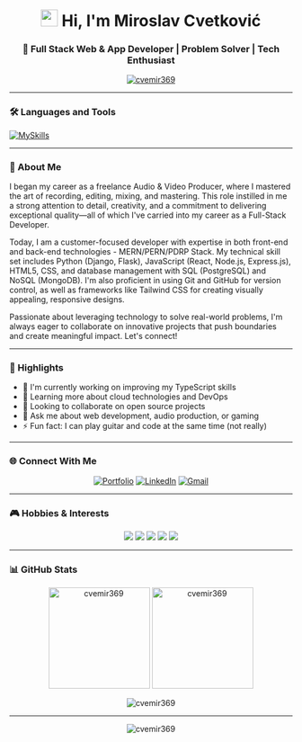 <h1 align="center"> 
  <img src="https://media.giphy.com/media/hvRJCLFzcasrR4ia7z/giphy.gif" width="30px" height="30px"/>
  Hi, I'm Miroslav Cvetković
</h1>
<h3 align="center">🚀 Full Stack Web & App Developer | Problem Solver | Tech Enthusiast</h3>

<p align="center">
  <a href="https://github.com/ryo-ma/github-profile-trophy">
    <img src="https://github-profile-trophy.vercel.app/?username=cvemir369&theme=onedark&row=1&column=7" alt="cvemir369" />
  </a>
</p>

---

### 🛠️ Languages and Tools

[![MySkills](https://skillicons.dev/icons?i=html,css,tailwind,js,typescript,react,nodejs,express,python,django,flask,postgresql,mongodb,sqlite,git,github,vite,figma,postman)](https://skillicons.dev)

---

### 🎯 About Me

<p align="left">
  
  I began my career as a freelance Audio & Video Producer, where I mastered the art of recording, editing, mixing, and mastering. This role instilled in me a strong attention to detail, creativity, and a commitment to delivering exceptional quality—all of which I've carried into my career as a Full-Stack Developer.

  Today, I am a customer-focused developer with expertise in both front-end and back-end technologies - MERN/PERN/PDRP Stack. My technical skill set includes Python (Django, Flask), JavaScript (React, Node.js, Express.js), HTML5, CSS, and database management with SQL (PostgreSQL) and NoSQL (MongoDB). I'm also proficient in using Git and GitHub for version control, as well as frameworks like Tailwind CSS for creating visually appealing, responsive designs.

  Passionate about leveraging technology to solve real-world problems, I'm always eager to collaborate on innovative projects that push boundaries and create meaningful impact. Let's connect!
</p>

---

### 📌 Highlights

- 🔭 I'm currently working on improving my TypeScript skills
- 🌱 Learning more about cloud technologies and DevOps
- 👯 Looking to collaborate on open source projects
- 💬 Ask me about web development, audio production, or gaming
- ⚡ Fun fact: I can play guitar and code at the same time (not really)

---

### 🌐 Connect With Me

<div align="center">
  
[![Portfolio](https://img.shields.io/badge/Portfolio-%23000000.svg?style=for-the-badge&logo=chrome&logoColor=white)](https://miroslavcvetkovic.onrender.com/)
[![LinkedIn](https://img.shields.io/badge/LinkedIn-0077B5?style=for-the-badge&logo=linkedin&logoColor=white)](https://www.linkedin.com/in/cvemir369/)
[![Gmail](https://img.shields.io/badge/Gmail-D14836?style=for-the-badge&logo=gmail&logoColor=white)](mailto:cvemir369@gmail.com)
  
</div>

---

### 🎮 Hobbies & Interests

<p align="center">
  <img src="https://img.shields.io/badge/-🎸 Guitar-%23FFFFFF?style=flat-round" />
  <img src="https://img.shields.io/badge/-🎯 Darts-%23FFFFFF?style=flat-round" />
  <img src="https://img.shields.io/badge/-🎮 Gaming-%23FFFFFF?style=flat-round" />
  <img src="https://img.shields.io/badge/-📷 Photography-%23FFFFFF?style=flat-round" />
  <img src="https://img.shields.io/badge/-🎣 Fishing-%23FFFFFF?style=flat-round" />
</p>

---

### 📊 GitHub Stats

<div align="center">
  
  <img height="180em" src="https://github-readme-stats.vercel.app/api?username=cvemir369&show_icons=true&theme=radical&include_all_commits=true&count_private=true" alt="cvemir369" />
  <img height="180em" src="https://github-readme-stats.vercel.app/api/top-langs/?username=cvemir369&layout=compact&langs_count=8&theme=radical" alt="cvemir369" />
  
</div>

<p align="center">
  <img align="center" src="https://github-readme-streak-stats.herokuapp.com/?user=cvemir369&theme=radical" alt="cvemir369" />
</p>

---

<p align="center">
  <img src="https://komarev.com/ghpvc/?username=cvemir369&label=Profile%20views&color=0e75b6&style=flat" alt="cvemir369" />
</p>